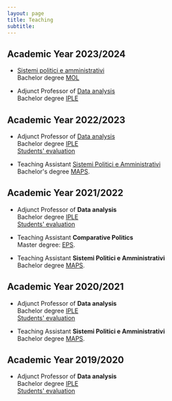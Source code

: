 ```yaml
---
layout: page
title: Teaching
subtitle:
---
```


## Academic Year 2023/2024

- [Sistemi politici e amministrativi](https://www.unimi.it/it/corsi/insegnamenti-dei-corsi-di-laurea/2024/sistemi-politici-e-amministrativi-0)  
  Bachelor degree [MOL](https://mol.cdl.unimi.it/it)

- Adjunct Professor of [Data analysis](https://www.unimi.it/it/corsi/insegnamenti-dei-corsi-di-laurea/2024/data-analysis)  
  Bachelor degree [IPLE](https://iple.cdl.unimi.it/en)  

## Academic Year 2022/2023

- Adjunct Professor of [Data analysis](https://www.unimi.it/it/corsi/insegnamenti-dei-corsi-di-laurea/2023/data-analysis)  
  Bachelor degree [IPLE](https://iple.cdl.unimi.it/en)  
  [Students' evaluation](assets/pdf/evaluation-2022-2023.pdf#page=14)  
  
- Teaching Assistant [Sistemi Politici e Amministrativi](https://www.unimi.it/it/corsi/insegnamenti-dei-corsi-di-laurea/2023/sistemi-politici-e-amministrativi)  
Bachelor's degree [MAPS](https://maps.cdl.unimi.it/it).

## Academic Year 2021/2022

- Adjunct Professor of **Data analysis**  
  Bachelor degree [IPLE](https://iple.cdl.unimi.it/en)  
  [Students' evaluation](assets/pdf/evaluation-2021-2022.pdf#page=13)  
  
- Teaching Assistant **Comparative Politics**  
  Master degree: [EPS](https://eps.cdl.unimi.it/en).
- Teaching Assistant **Sistemi Politici e Amministrativi**  
  Bachelor degree [MAPS](https://maps.cdl.unimi.it/it).

## Academic Year 2020/2021

- Adjunct Professor of **Data analysis**  
  Bachelor degree [IPLE](https://iple.cdl.unimi.it/en)  
  [Students' evaluation](assets/pdf/evaluation-2020-2021.pdf#page=12)  

- Teaching Assistant **Sistemi Politici e Amministrativi**  
  Bachelor degree [MAPS](https://maps.cdl.unimi.it/it).

## Academic Year 2019/2020

- Adjunct Professor of **Data analysis**  
  Bachelor degree [IPLE](https://iple.cdl.unimi.it/en)  
  [Students' evaluation](assets/pdf/evaluation-2019-2020.pdf#page=13)  


